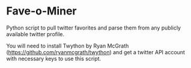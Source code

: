 Fave-o-Miner
============

Python script to pull twitter favorites and parse them from any publicly available twitter profile.

You will need to install Twython by Ryan McGrath (https://github.com/ryanmcgrath/twython) and get a twitter API account with necessary keys to use this script.
